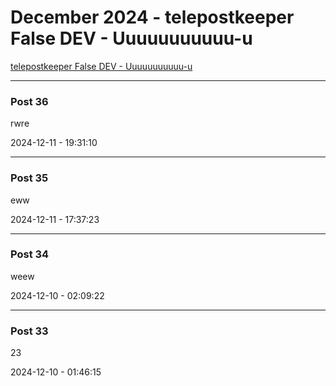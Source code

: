 # December 2024 - telepostkeeper False DEV - Uuuuuuuuuuu-u

[telepostkeeper False DEV - Uuuuuuuuuuu-u](../../)



---

### Post 36




rwre


2024-12-11 - 19:31:10







---

### Post 35




eww


2024-12-11 - 17:37:23







---

### Post 34




weew


2024-12-10 - 02:09:22







---

### Post 33




23


2024-12-10 - 01:46:15





